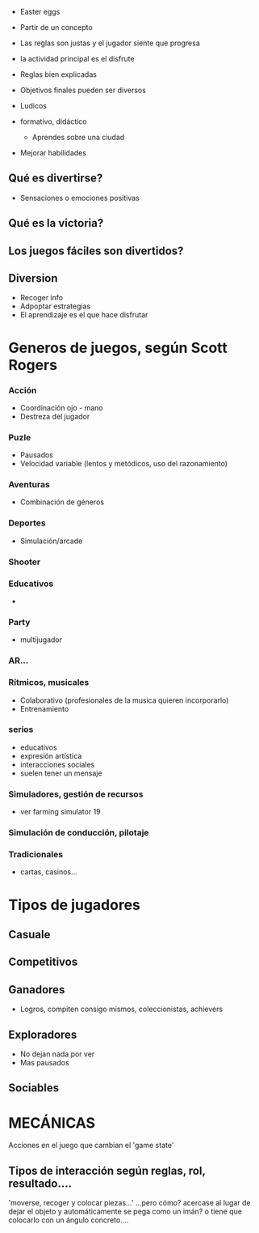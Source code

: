 - Easter eggs
- Partir de un concepto
- Las reglas son justas y el jugador siente que progresa


- la actividad principal es el disfrute
- Reglas bien explicadas
- Objetivos finales pueden ser diversos
- Ludicos
- formativo, didáctico
  - Aprendes sobre una ciudad
- Mejorar habilidades

## Qué es divertirse?
- Sensaciones o emociones positivas

## Qué es la victoria?

## Los juegos fáciles son divertidos?

## Diversion
- Recoger info
- Adpoptar estrategias
- El aprendizaje es el que hace disfrutar

# Generos de juegos, según Scott Rogers
### Acción
- Coordinación ojo - mano
- Destreza del jugador
### Puzle
- Pausados
- Velocidad variable (lentos y metódicos, uso del razonamiento)

### Aventuras
- Combinación de géneros

### Deportes
- Simulación/arcade

### Shooter

### Educativos
- 

### Party
- multijugador

### AR...

### Rítmicos, musicales
- Colaborativo (profesionales de la musica quieren incorporarlo)
- Entrenamiento

### serios
- educativos
- expresión artística
- interacciones sociales
- suelen tener un mensaje

### Simuladores, gestión de recursos
- ver farming simulator 19

### Simulación de conducción, pilotaje

### Tradicionales
- cartas, casinos...


# Tipos de jugadores
## Casuale

## Competitivos

## Ganadores
- Logros, compiten consigo mismos, coleccionistas, achievers

## Exploradores
- No dejan nada por ver
- Mas pausados

## Sociables




# MECÁNICAS
Acciones en el juego que cambian el 'game state'

## Tipos de interacción según reglas, rol, resultado....
'moverse, recoger y colocar piezas...'
...pero cómo? acercase al lugar de dejar el objeto y automáticamente se pega como un imán? o tiene que colocarlo con un ángulo concreto....






